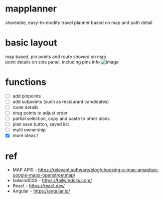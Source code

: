 # mapplanner
shareable, easy-to-modify travel planner based on map and path detail

# basic layout
map based, pin points and route showed on map<br/>
point details on side panel, including pins info
![image](https://github.com/iven-yao/mapplanner/assets/25358966/80be0294-d41a-428e-856f-ecdf9cc34892)

# functions 
- [ ] add pinpoints
- [ ] add subpoints (such as restaurant candidates)
- [ ] route details
- [ ] drag points to adjust order
- [ ] partial selection, copy and paste to other plans
- [ ] plan save button, saved list
- [ ] multi ownership
- [x] more ideas !

# ref
- MAP APIS - https://relevant.software/blog/choosing-a-map-amapbox-google-maps-openstreetmap/
- tailwindCSS - https://tailwindcss.com/
- React - https://react.dev/
- Angular - https://angular.io/
